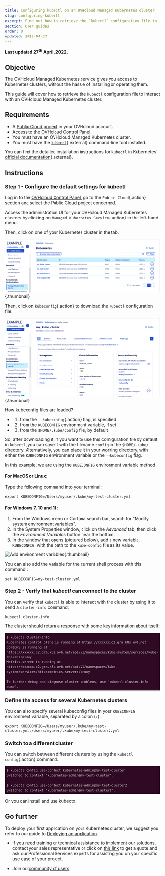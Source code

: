 ```yaml
---
title: Configuring kubectl on an OVHcloud Managed Kubernetes cluster
slug: configuring-kubectl
excerpt: Find out how to retrieve the `kubectl` configuration file to interact with an OVHcloud Managed Kubernetes cluster.
section: User guides
order: 0
updated: 2022-04-27
---
```


**Last updated 27<sup>th</sup> April, 2022.**

<style>
 pre {
     font-size: 14px;
 }
 pre.console {
   background-color: #300A24; 
   color: #ccc;
   font-family: monospace;
   padding: 5px;
   margin-bottom: 5px;
 }
 pre.console code {
   border: solid 0px transparent;
   font-family: monospace !important;
   font-size: 0.75em;
   color: #ccc;
 }
 .small {
     font-size: 0.75em;
 }
</style>

## Objective

The OVHcloud Managed Kubernetes service gives you access to Kubernetes clusters, without the hassle of installing or operating them. 

This guide will cover how to retrieve the `kubectl` configuration file to interact with an OVHcloud Managed Kubernetes cluster.


## Requirements

- A [Public Cloud project](https://www.ovhcloud.com/asia/public-cloud/) in your OVHcloud account.
- Access to the [OVHcloud Control Panel](https://ca.ovh.com/auth/?action=gotomanager&from=https://www.ovh.com/asia/&ovhSubsidiary=asia).
- You must have an OVHcloud Managed Kubernetes cluster.
- You must have the [`kubectl`](https://kubernetes.io/docs/reference/kubectl/overview/){.external} command-line tool installed.

You can find the detailed installation instructions for `kubectl` in Kubernetes' [official documentation](https://kubernetes.io/docs/home/){.external}.


## Instructions


### Step 1 - Configure the default settings for kubectl

Log in to the [OVHcloud Control Panel](https://ca.ovh.com/auth/?action=gotomanager&from=https://www.ovh.com/asia/&ovhSubsidiary=asia), go to the `Public Cloud`{.action} section and select the Public Cloud project concerned.

Access the administration UI for your OVHcloud Managed Kubernetes clusters by clicking on `Managed Kubernetes Service`{.action} in the left-hand menu.

Then, click on one of your Kubernetes cluster in the tab.

![Configuring default settings for kubectl](images/kubernetes-quickstart-01.png){.thumbnail}

Then, click on `kubeconfig`{.action} to download the `kubectl` configuration file:

![Configuring default settings for kubectl](images/kubernetes-quickstart-02.png){.thumbnail}

How kubeconfig files are loaded?

- 1. from the `--kubeconfig`{.action} flag, is specified
- 2. from the `KUBECONFIG` environment variable, if set
- 3. from the `$HOME/.kube/config` file, by default

So, after downloading it, if you want to use this configuration file by default in `kubectl`, you can save it with the filename `config` in the `$HOME/.kube/` directory. Alternatively, you can place it in your working directory, with either the `KUBECONFIG` environment variable or the `--kubeconfig` flag. 

In this example, we are using the `KUBECONFIG` environment variable method.

#### For MacOS or Linux:

Type the following command into your terminal:

```
export KUBECONFIG=/Users/myuser/.kube/my-test-cluster.yml
```

#### For Windows 7, 10 and 11 : 

1. From the Windows menu or Cortana search bar, search for "Modify system environment variables".
2. In the System Properties window, click on the *Advanced* tab, then click the *Environment Variables* button near the bottom.
3. In the window that opens (pictured below), add a new variable, `KUBECONFIG`, with the path to the `kube-config` file as its value.

![Add environment variables](images/configuring_default_settings_for_kubectl-02.png){.thumbnail}

You can also add the variable for the current shell process with this command :

```
set KUBECONFIG=my-test-cluster.yml
```


### Step 2 - Verify that *kubectl* can connect to the cluster


You can verify that `kubectl` is able to interact with the cluster by using it to send a `cluster-info` command:

```
kubectl cluster-info
```

The cluster should return a response with some key information about itself:

<pre class="console"><code>$ kubectl cluster-info
Kubernetes control plane is running at https://xxxxxx.c2.gra.k8s.ovh.net
CoreDNS is running at https://xxxxxx.c2.gra.k8s.ovh.net/api/v1/namespaces/kube-system/services/kube-dns:dns/proxy
Metrics-server is running at https://xxxxxx.c2.gra.k8s.ovh.net/api/v1/namespaces/kube-system/services/https:metrics-server:/proxy

To further debug and diagnose cluster problems, use 'kubectl cluster-info dump'.
</code></pre>

### Define the access for several Kubernetes clusters

You can also specify several kubeconfig files in your `KUBECONFIG` environment variable, separated by a colon (`:`).

```
export KUBECONFIG=/Users/myuser/.kube/my-test-cluster.yml:/Users/myuser/.kube/my-test-cluster2.yml
```

### Switch to a different cluster

You can switch between different clusters by using the `kubectl config`{.action} command.

<pre class="console"><code>$ kubectl config use-context kubernetes-admin@my-test-cluster
Switched to context "kubernetes-admin@my-test-cluster".

$ kubectl config use-context kubernetes-admin@my-test-cluster2
Switched to context "kubernetes-admin@my-test-cluster2".
</code></pre>

Or you can install and use [kubectx](https://github.com/ahmetb/kubectx).

## Go further

To deploy your first application on your Kubernetes cluster, we suggest you refer to our guide to [Deploying an application](../deploying-an-application/).

- If you need training or technical assistance to implement our solutions, contact your sales representative or click on [this link](https://www.ovhcloud.com/asia/professional-services/) to get a quote and ask our Professional Services experts for assisting you on your specific use case of your project.

- Join our[community of users](https://community.ovh.com/en/).
